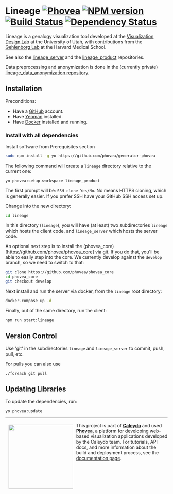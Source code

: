 Lineage [![Phovea][phovea-image]][phovea-url] [![NPM version][npm-image]][npm-url] [![Build Status][travis-image]][travis-url] [![Dependency Status][daviddm-image]][daviddm-url]
=====================

Lineage is a genalogy visualization tool developed at the [Visualization Design Lab](http://vdl.sci.utah.edu) at the University of Utah, with contributions from the [Gehlenborg Lab](http://gehlenborg.com/) at the Harvard Medical School. 

See also the [lineage_server](https://github.com/Caleydo/lineage_server) and the [lineage_product](https://github.com/Caleydo/lineage_product/) repositories.

Data preprocessing and anonymization is done in the (currently private) [lineage_data_anonymization repository](https://github.com/Caleydo/lineage_data_anonymization).


## Installation

Preconditions:
 * Have a [GitHub](http://github.com) account.
 * Have [Yeoman](http://yeoman.io/) installed.
 * Have [Docker](https://www.docker.com/) installed and running.

### Install with all dependencies

Install software from Prerequisites section

```bash
sudo npm install -g yo https://github.com/phovea/generator-phovea
```

The following command will create a `lineage` directory relative to the current one:

```bash
yo phovea:setup-workspace lineage_product
```
The first prompt will be: `SSH clone Yes/No`. No means HTTPS cloning, which is generally easier. If you prefer SSH have your GitHub SSH access set up.

Change into the new directory:

```bash
cd lineage
```

In this directory (`lineage`), you will have (at least) two subdirectories `lineage` which hosts the client code, and `lineage_server` which hosts the server code. 

An optional next step is to install the (phovea_core)[https://github.com/phovea/phovea_core] via git. If you do that, you'll be able to easily step into the core. We currently develop against the `develop` branch, so we need to switch to that: 

```bash 
git clone https://github.com/phovea/phovea_core
cd phovea_core
git checkout develop
```

Next install and run the server via docker, from the `lineage` root directory:

```bash
docker-compose up -d
```

Finally, out of the same directory, run the client:

```bash
npm run start:lineage
```

## Version Control

Use 'git' in the subdirectories `lineage` and `lineage_server` to commit, push, pull, etc.

For pulls you can also use

```
./foreach git pull
```

## Updating Libraries

To update the dependencies, run: 

```
yo phovea:update
```


***

<a href="https://caleydo.org"><img src="http://caleydo.org/assets/images/logos/caleydo.svg" align="left" width="200px" hspace="10" vspace="6"></a>
This project is part of **[Caleydo](http://caleydo.org)** and used **[Phovea](http://phovea.caleydo.org/)**, a platform for developing web-based visualization applications developed by the Caleydo team. For tutorials, API docs, and more information about the build and deployment process, see the [documentation page](http://phovea.caleydo.org).


[phovea-image]: https://img.shields.io/badge/Phovea-Application-1BA64E.svg
[phovea-url]: https://phovea.caleydo.org
[npm-image]: https://badge.fury.io/js/lineage.svg
[npm-url]: https://npmjs.org/package/lineage
[travis-image]: https://travis-ci.org/Caleydo/lineage.svg?branch=master
[travis-url]: https://travis-ci.org/Caleydo/lineage
[daviddm-image]: https://david-dm.org/Caleydo/lineage/status.svg
[daviddm-url]: https://david-dm.org/Caleydo/lineage
